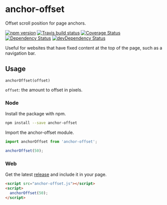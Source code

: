 # anchor-offset
Offset scroll position for page anchors.

[![npm version](https://badge.fury.io/js/anchor-offset.svg)](https://badge.fury.io/js/anchor-offset)
[![Travis build status](http://img.shields.io/travis/ericvaladas/anchor-offset.svg)](https://travis-ci.org/ericvaladas/anchor-offset)
[![Coverage Status](https://coveralls.io/repos/github/ericvaladas/anchor-offset/badge.svg?branch=master)](https://coveralls.io/github/ericvaladas/anchor-offset?branch=master)
[![Dependency Status](https://david-dm.org/ericvaladas/anchor-offset.svg)](https://david-dm.org/ericvaladas/anchor-offset)
[![devDependency Status](https://david-dm.org/ericvaladas/anchor-offset/dev-status.svg)](https://david-dm.org/ericvaladas/anchor-offset?type=dev)

Useful for websites that have fixed content at the top of the page, such as a navigation bar.
## Usage

`anchorOffset(offset)`

`offset`: the amount to offset in pixels.



### Node
Install the package with npm.
```sh
npm install --save anchor-offset
```
Import the anchor-offset module.
```js
import anchorOffset from 'anchor-offset';

anchorOffset(50);
```

### Web
Get the latest [release](https://github.com/ericvaladas/anchor-offset/releases) and include it in your page.
```html
<script src="anchor-offset.js"></script>
<script>
  anchorOffset(50);
</script>
```
